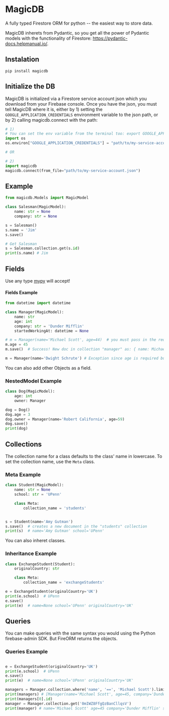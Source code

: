 # MagicDB
A fully typed Firestore ORM for python -- the easiest way to store data.

MagicDB inherets from Pydantic, so you get all the power of Pydantic models with the functionality of Firestore: https://pydantic-docs.helpmanual.io/.

## Instalation
```
pip install magicdb
```

## Initialize the DB
MagicDB is initialized via a Firestore service account json which you download from your Firebase console.
Once you have the json, you must tell MagicDB where it is, either by 1) setting the `GOOGLE_APPLICATION_CREDENTIALS` environment variable to the json path, or by 2) calling magicdb.connect with the path:

```python
# 1)
# You can set the env variable from the terminal too: export GOOGLE_APPLICATION_CREDENTIALS="path/to/my-service-account.json"
import os
os.environ["GOOGLE_APPLICATION_CREDENTIALS"] = "path/to/my-service-account.json"

# OR

# 2)
import magicdb
magicdb.connect(from_file="path/to/my-service-account.json")
```

## Example
```python
from magicdb.Models import MagicModel

class Salesman(MagicModel):
    name: str = None
    company: str = None

s = Salesman()
s.name = 'Jim'
s.save()

# Get Salesman
s = Salesman.collection.get(s.id)
print(s.name) # Jim
```

## Fields
Use any type [mypy](http://mypy-lang.org/) will accept!

#### Fields Example
```python
from datetime import datetime

class Manager(MagicModel):
	name: str
	age: int
	company: str = 'Dunder Mifflin'
	startedWorkingAt: datetime = None

# m = Manager(name='Michael Scott', age=44)  # you must pass in the required fields on initializing the object.
m.age = 45
m.save()  # Success! New doc in collection "manager" as: { name: Michael Scott, age: 45, company: Dunder Mifflin }

m = Manager(name='Dwight Schrute') # Exception since age is required but not given
```

You can also add other Objects as a field.

### NestedModel Example
```python
class Dog(MagicModel):
	age: int
	owner: Manager

dog = Dog()
dog.age = 3
dog.owner = Manager(name='Robert California', age=59)
dog.save()
print(dog)

```


## Collections
The collection name for a class defaults to the class' name in lowercase. To set the collection name, use the `Meta` class.

### Meta Example

```python
class Student(MagicModel):
	name: str = None
	school: str = 'UPenn'

	class Meta:
		collection_name = 'students'


s = Student(name='Amy Gutman')
s.save()  # creates a new document in the "students" collection
print(s)  # name='Amy Gutman' school='UPenn'
```

You can also inheret classes.

### Inheritance Example
```python
class ExchangeStudent(Student):
	originalCountry: str

	class Meta:
		collection_name = 'exchangeStudents'

e = ExchangeStudent(originalCountry='UK')
print(e.school)  # UPenn
e.save()
print(e)  # name=None school='UPenn' originalCountry='UK'
```

## Queries
You can make queries with the same syntax you would using the Python firebase-admin SDK. But FireORM returns the objects.

### Queries Example
```python

e = ExchangeStudent(originalCountry='UK')
print(e.school)  # UPenn
e.save()
print(e)  # name=None school='UPenn' originalCountry='UK'

managers = Manager.collection.where('name', '==', 'Michael Scott').limit(1).stream()
print(managers) # [Manager(name='Michael Scott', age=45, company='Dunder Mifflin', startedWorkingAt=None)]
print(managers[0].id)
manager = Manager.collection.get('0mIWZ8FfgQzBanCllqsV')
print(manager) # name='Michael Scott' age=45 company='Dunder Mifflin' startedWorkingAt=None
```
